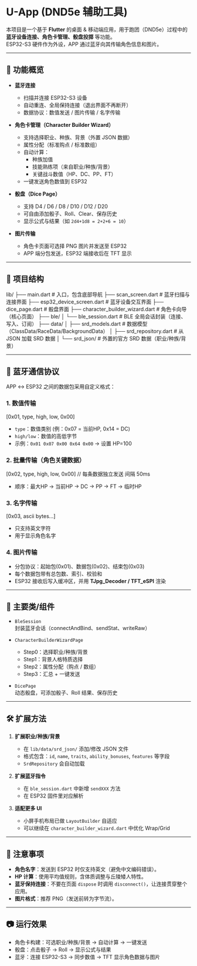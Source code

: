 # U-App (DND5e 辅助工具)

本项目是一个基于 **Flutter** 的桌面 & 移动端应用，用于跑团（DND5e）过程中的 **蓝牙设备连接、角色卡管理、骰盘投掷** 等功能。  
ESP32-S3 硬件作为外设，APP 通过蓝牙向其传输角色信息和图片。

---

## 🚀 功能概览

- **蓝牙连接**
    - 扫描并连接 ESP32-S3 设备
    - 自动重连、全局保持连接（退出界面不再断开）
    - 数据协议：数值发送 / 图片传输 / 名字传输

- **角色卡管理（Character Builder Wizard）**
    - 支持选择职业、种族、背景（外置 JSON 数据）
    - 属性分配（标准购点 / 标准数组）
    - 自动计算：
        - 种族加值
        - 技能熟练项（来自职业/种族/背景）
        - 关键战斗数值（HP、DC、PP、FT）
    - 一键发送角色数值到 ESP32

- **骰盘（Dice Page）**
    - 支持 D4 / D6 / D8 / D10 / D12 / D20
    - 可自由添加骰子、Roll、Clear、保存历史
    - 显示公式与结果（如 `2d4+1d8 = 2+2+6 = 10`）

- **图片传输**
    - 角色卡页面可选择 PNG 图片并发送至 ESP32
    - APP 端分包发送，ESP32 端接收后在 TFT 显示

---

## 📂 项目结构

lib/
├── main.dart # 入口，包含底部导航
├── scan_screen.dart # 蓝牙扫描与连接界面
├── esp32_device_screen.dart # 蓝牙设备交互界面
├── dice_page.dart # 骰盘界面
├── character_builder_wizard.dart # 角色卡向导（核心页面）
├── ble/
│ └── ble_session.dart # BLE 全局会话封装（连接、写入、订阅）
├── data/
│ ├── srd_models.dart # 数据模型（ClassData/RaceData/BackgroundData）
│ ├── srd_repository.dart # 从 JSON 加载 SRD 数据
│ └── srd_json/ # 外置的官方 SRD 数据（职业/种族/背景）

---

## 🔗 蓝牙通信协议

APP ↔ ESP32 之间的数据包采用自定义格式：

### 1. 数值传输
[0x01, type, high, low, 0x00]

- `type`：数值类别 (例：0x07 = 当前HP, 0x14 = DC)
- `high/low`：数值的高低字节
- 示例：`0x01 0x07 0x00 0x64 0x00` → 设置 HP=100

### 2. 批量传输（角色关键数据）
[0x02, type, high, low, 0x00] // 每条数据独立发送
间隔 50ms

- 顺序：最大HP → 当前HP → DC → PP → FT → 临时HP

### 3. 名字传输
[0x03, ascii bytes...]
- 只支持英文字符
- 用于显示角色名字

### 4. 图片传输
- 分包协议：起始包(0x01)、数据包(0x02)、结束包(0x03)
- 每个数据包带有总包数、索引、校验和
- ESP32 接收后写入缓冲区，并用 **TJpg_Decoder / TFT_eSPI** 渲染

---

## 🧱 主要类/组件

- `BleSession`  
  封装蓝牙会话（connectAndBind、sendStat、writeRaw）

- `CharacterBuilderWizardPage`
    - Step0：选择职业/种族/背景
    - Step1：背景人格特质选择
    - Step2：属性分配（购点 / 数组）
    - Step3：汇总 + 一键发送

- `DicePage`  
  动态骰盘，可添加骰子、Roll 结果、保存历史

---

## 🛠️ 扩展方法

1. **扩展职业/种族/背景**
    - 在 `lib/data/srd_json/` 添加/修改 JSON 文件
    - 格式包含：`id`, `name`, `traits`, `ability_bonuses`, `features` 等字段
    - `SrdRepository` 会自动加载

2. **扩展蓝牙指令**
    - 在 `ble_session.dart` 中新增 `sendXXX` 方法
    - 在 ESP32 固件里对应解析

3. **适配更多 UI**
    - 小屏手机布局已做 `LayoutBuilder` 自适应
    - 可以继续在 `character_builder_wizard.dart` 中优化 Wrap/Grid

---

## 📌 注意事项

- **角色名字**：发送到 ESP32 时仅支持英文（避免中文编码错误）。
- **HP 计算**：使用平均值规则，含体质调整与丘陵矮人特性。
- **蓝牙保持连接**：不要在页面 `dispose` 时调用 `disconnect()`，让连接贯穿整个应用。
- **图片格式**：推荐 PNG（发送前转为字节流）。

---

## 📷 运行效果

- 角色卡构建：可选职业/种族/背景 → 自动计算 → 一键发送
- 骰盘：点击骰子 → Roll → 显示公式与结果
- 蓝牙：连接 ESP32-S3 → 同步数值 → TFT 显示角色数据与图片
